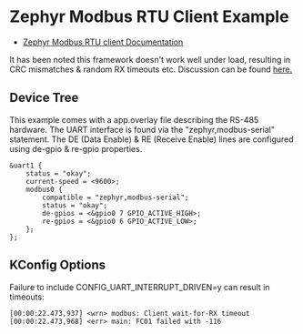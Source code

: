# Zephyr Modbus RTU Client Example

* [Zephyr Modbus RTU client Documentation](https://docs.zephyrproject.org/latest/samples/subsys/modbus/rtu_client/README.html)

It has been noted this framework doesn't work well under load, resulting in CRC mismatches & random RX timeouts etc. Discussion can be found [here.](https://github.com/zephyrproject-rtos/zephyr/pull/74029)

## Device Tree

This example comes with a app.overlay file describing the RS-485 hardware. The UART interface is found via the "zephyr,modbus-serial" statement. The DE (Data Enable) & RE (Receive Enable) lines are configured using de-gpio & re-gpio properties. 

```
&uart1 {
	status = "okay";
	current-speed = <9600>;
	modbus0 {
		compatible = "zephyr,modbus-serial";
		status = "okay";
		de-gpios = <&gpio0 7 GPIO_ACTIVE_HIGH>;
		re-gpios = <&gpio0 6 GPIO_ACTIVE_LOW>;
	};
};
```

## KConfig Options

Failure to include CONFIG_UART_INTERRUPT_DRIVEN=y can result in timeouts:

```
[00:00:22.473,937] <wrn> modbus: Client wait-for-RX timeout
[00:00:22.473,968] <err> main: FC01 failed with -116
```